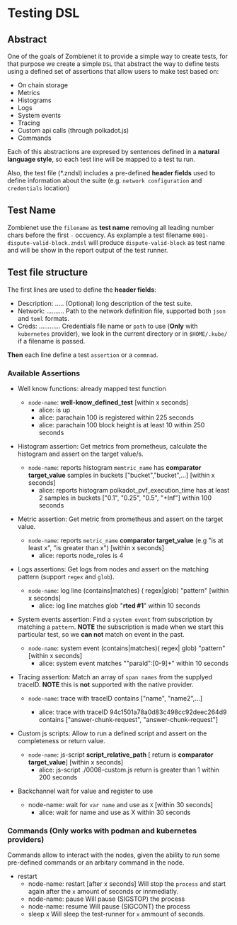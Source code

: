 # Testing DSL

## Abstract

One of the goals of Zombienet it to provide a simple way to create tests, for that purpose we create a simple `DSL` that abstract the way to define tests using a defined set of assertions that allow users to make test based on:

- On chain storage
- Metrics
- Histograms
- Logs
- System events
- Tracing
- Custom api calls (through polkadot.js)
- Commands

Each of this abstractions are expresed by sentences defined in a **natural language style**, so each test line will be mapped to a test tu run.

Also, the test file (\*.zndsl) includes a pre-defined **header fields** used to define information about the suite (e.g. `network configuration` and `credentials` location)

## Test Name

Zombienet use the `filename` as **test name** removing all leading number chars before the first `-` occuency. As explample a test filename `0001-dispute-valid-block.zndsl` will produce `dispute-valid-block` as test name and will be show in the report output of the test runner.

## Test file structure

The first lines are used to define the **header fields**:

- Description: ..... (Optional) long description of the test suite.
- Network: .......... Path to the network definition file, supported both `json` and `toml` formats.
- Creds: ............ Credentials file name or `path` to use (**Only** with `kubernetes` provider), we look in the current directory or in `$HOME/.kube/` if a filename is passed.

**Then** each line define a test `assertion` or a `commnad`.

### Available Assertions

- Well know functions: already mapped test function

  - `node-name`: **well-know_defined_test** [within x seconds]
    - alice: is up
    - alice: parachain 100 is registered within 225 seconds
    - alice: parachain 100 block height is at least 10 within 250 seconds

- Histogram assertion: Get metrics from prometheus, calculate the histogram and assert on the target value/s.

  - `node-name`: reports histogram `memtric_name` has **comparator target_value** samples in buckets ["bucket","bucket",...] [within x seconds]
    - alice: reports histogram polkadot_pvf_execution_time has at least 2 samples in buckets ["0.1", "0.25", "0.5", "+Inf"] within 100 seconds

- Metric assertion: Get metric from prometheus and assert on the target value.

  - `node-name`: reports `metric_name` **comparator target_value** (e.g "is at least x", "is greater than x") [within x seconds]
    - alice: reports node_roles is 4

- Logs assertions: Get logs from nodes and assert on the matching pattern (support `regex` and `glob`).

  - `node-name`: log line (contains|matches) ( regex|glob) "pattern" [within x seconds]
    - alice: log line matches glob "**rted #1**" within 10 seconds

- System events assertion: Find a `system event` from subscription by matching a `pattern`. **NOTE** the subscription is made when we start this particular test, so we **can not** match on event in the past.

  - `node-name`: system event (contains|matches)( regex| glob) "pattern" [within x seconds]
    - alice: system event matches "\"paraId\":[0-9]+" within 10 seconds

- Tracing assertion: Match an array of `span names` from the supplyed traceID. **NOTE** this is **not** supported with the native provider.

  - `node-name`: trace with traceID <id> contains ["name", "name2",...]
    - alice: trace with traceID 94c1501a78a0d83c498cc92deec264d9 contains ["answer-chunk-request", "answer-chunk-request"]

- Custom js scripts: Allow to run a defined script and assert on the completeness or return value.

  - `node-name`: js-script **script_relative_path** [ return is **comparator target_value**] [within x seconds]
    - alice: js-script ./0008-custom.js return is greater than 1 within 200 seconds

- Backchannel wait for value and register to use
  - node-name: wait for `var name` and use as `X` [within 30 seconds]
    - alice: wait for name and use as X within 30 seconds

### Commands (Only works with podman and kubernetes providers)

Commands allow to interact with the nodes, given the ability to run some pre-defined commands or an arbitary command in the node.

- restart
  - node-name: restart [after x seconds]
    Will stop the `process` and start again after the `x` amount of seconds or innmediatly.
  - node-name: pause
    Will pause (SIGSTOP) the process
  - node-name: resume
    Will pause (SIGCONT) the process
  - sleep x
    Will sleep the test-runner for `x` ammount of seconds.
